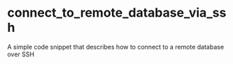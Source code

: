 # connect_to_remote_database_via_ssh
A simple code snippet that describes how to connect to a remote database over SSH
